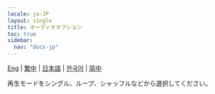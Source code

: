 ```yaml
---
locale: ja-JP
layout: single
title: オーディオオプション
toc: true
sidebar:
  nav: "docs-jp"
---
```

[Eng](/dancexr/features/audio_options) | [繁中](/tw/dancexr/features/audio_options) | [日本語](/jp/dancexr/features/audio_options) | [한국어](/kr/dancexr/features/audio_options) | [简中](/zh/dancexr/features/audio_options)

再生モードをシングル、ループ、シャッフルなどから選択してください。